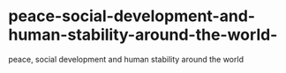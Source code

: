# peace-social-development-and-human-stability-around-the-world-
peace, social development and human stability around the world 
